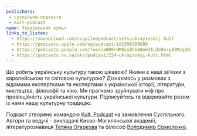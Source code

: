 ```yaml
---
publishers:
 - суспільне-подкасти
 - kult-podcast
name: Український культ
links_to_listen:
  - https://soundcloud.com/suspilnepodcast/sets/ukrayinskij-kult
  - https://podcasts.apple.com/ua/podcast/id1596300686
  - https://podcasts.google.com/feed/aHR0cHM6Ly9hbmNob3IuZm0vcy83Mzg2Nzg3NC9wb2RjYXN0L3Jzcw==
  - https://podcasts.nv.ua/ukr/podcast/234-ukrainskyi-kult.html
---
```


Що робить українську культуру такою цікавою? Якими є наші зв’язки з
європейською та світовою культурою? Дізнаємось у розмовах з відомими
експертками та експертами з української історії, літератури, мистецтва,
філософії та кіно. Ми прагнемо зруйнувати міф про провінційність української
культури. Підписуйтесь та відкривайте разом із нами нашу культурну традицію.

Подкаст створено командою [Kult: Podcast][1] на замовлення Суспільного. Автори та
ведучі - викладачі Києво-Могилянської академії, літературознавиця [Тетяна
Огаркова][2] та філософ [Володимир Єрмоленко][3].

[1]: /publishers/kult-podcast/
[2]: /people/тетяна-огаркова/
[3]: /people/володимир-єрмоленко/
